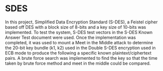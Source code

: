 # SDES

In this project, Simplified Data Encryption Standard (S-DES), a Feistel cipher based off DES with a block size of 8-bits and a key size of 10-bits was implemented. To test the system, S-DES test vectors in the S-DES Known Answer Test document were used. Once the implementation was completed, it was used to mount a Meet in the Middle attack to determine the 20-bit key bundle (k1, k2) used in the Double S-DES encryption used in ECB mode to produce the following a specific known plaintext/ciphertext pairs.
A brute force search was implemented to find the key so that the time taken by brute force method and meet in the middle could be compared.
